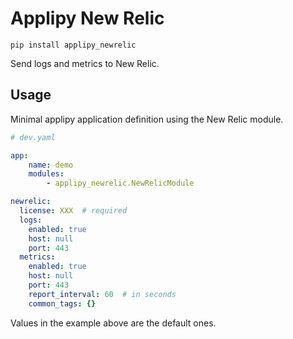 # Applipy New Relic

    pip install applipy_newrelic

Send logs and metrics to New Relic.

## Usage

Minimal applipy application definition using the New Relic module.

```yaml
# dev.yaml

app:
    name: demo
    modules:
        - applipy_newrelic.NewRelicModule

newrelic:
  license: XXX  # required
  logs:
    enabled: true
    host: null
    port: 443
  metrics:
    enabled: true
    host: null
    port: 443
    report_interval: 60  # in seconds
    common_tags: {}
```

Values in the example above are the default ones.
